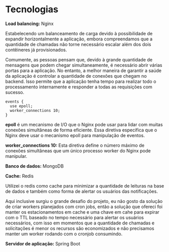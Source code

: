 # Tecnologias
**Load balancing:** Nginx

Estabelecendo um balanceamento de carga devido à possibilidade de expandir horizontalmente a aplicação, embora compreendamos que a quantidade de chamadas não torne necessário escalar além dos dois contêineres já provisionados.

Comumente, as pessoas pensam que, devido à grande quantidade de mensagens que podem chegar simultaneamente, é necessário abrir várias portas para a aplicação. No entanto, a melhor maneira de garantir a saúde da aplicação é controlar a quantidade de conexões que chegam no backend. Isso permite que a aplicação tenha tempo para realizar todo o processamento internamente e responder a todas as requisições com sucesso.


    events {
      use epoll;
      worker_connections 10;
    }

**epoll** é um mecanismo de I/O que o Nginx pode usar para lidar com muitas conexões simultâneas de forma eficiente. Essa diretiva especifica que o Nginx deve usar o mecanismo epoll para manipulação de eventos.

**worker_connections 10:** Esta diretiva define o número máximo de conexões simultâneas que um único processo worker do Nginx pode manipular.

**Banco de dados:** MongoDB

**Cache:** Redis

Utilizei o redis como cache para minimizar a quantidade de leituras na base de dados  e também como forma de alertar os usuários das notificações.

Aqui inclusive surgiu o grande desafio do projeto, eu não gosto da solução de criar workers planejados com cron jobs, então a solução que ofereci foi manter os estacionamentos em cache e uma chave em cahe para expirar com o TTL baseado no tempo necessário para alertar os usuários necessários, com isso em momentos que a quantidade de chamadas e solicitações é menor os recursos são economizados e não precisamos manter um worker rodando com o cronjob consumindo.

**Servidor de aplicação:** Spring Boot
